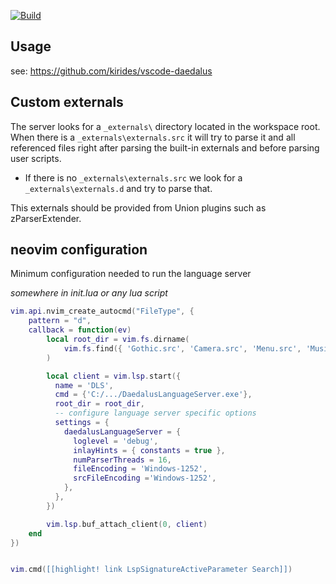 [![Build](https://github.com/kirides/DaedalusLanguageServer/actions/workflows/build.yml/badge.svg)](https://github.com/kirides/DaedalusLanguageServer/actions/workflows/build.yml)

## Usage

see: https://github.com/kirides/vscode-daedalus

## Custom externals

The server looks for a `_externals\` directory located in the workspace root.  
When there is a `_externals\externals.src` it will try to parse it and all referenced files right after parsing the built-in externals and before parsing user scripts.  
- If there is no `_externals\externals.src` we look for a `_externals\externals.d` and try to parse that.

This externals should be provided from Union plugins such as zParserExtender.


## neovim configuration

Minimum configuration needed to run the language server


_somewhere in init.lua or any lua script_
```lua
vim.api.nvim_create_autocmd("FileType", {
    pattern = "d",
    callback = function(ev)
        local root_dir = vim.fs.dirname(
            vim.fs.find({ 'Gothic.src', 'Camera.src', 'Menu.src', 'Music.src', 'ParticleFX.src', 'SFX.src', 'VisualFX.src' }, { upward = true })[1]
        )

        local client = vim.lsp.start({
          name = 'DLS',
          cmd = {'C:/.../DaedalusLanguageServer.exe'},
          root_dir = root_dir,
          -- configure language server specific options
          settings = {
            daedalusLanguageServer = {
              loglevel = 'debug',
              inlayHints = { constants = true },
              numParserThreads = 16,
              fileEncoding = 'Windows-1252',
              srcFileEncoding ='Windows-1252',
            },
          },
        })

        vim.lsp.buf_attach_client(0, client)
    end
})


vim.cmd([[highlight! link LspSignatureActiveParameter Search]])
```